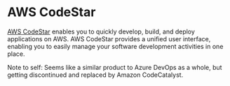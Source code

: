 # AWS CodeStar

[AWS CodeStar](https://aws.amazon.com/codestar/) enables you to quickly develop, build, and deploy applications on AWS. AWS CodeStar provides a unified user interface, enabling you to easily manage your software development activities in one place.

Note to self:
Seems like a similar product to Azure DevOps as a whole, but getting discontinued and replaced by Amazon CodeCatalyst.